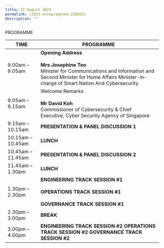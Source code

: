 ```yaml
---
title: 22 August 2023
permalink: /2023-otcep/agenda-220823/
description: ""
---
```

PROGRAMME

| TIME              | PROGRAMME                                                                                                                                                                         |
|-------------------|-----------------------------------------------------------------------------------------------------------------------------------------------------------------------------------|
| 9.00am – 9.05am   | **Opening Address**   <br><br>**Mrs Josephine Teo** <br>Minister for Communications and Information and Second Minister for Home Affairs Minister-in-charge of Smart Nation And Cybersecurity |
| 9.05am – 9.15am   | Welcome Remarks  <br><br>**Mr David Koh** <br>Commissioner of Cybersecurity &amp; Chief Executive, Cyber Security Agency of Singapore                                                             |
| 9.15am – 10.15am  | **PRESENTATION &amp; PANEL DISCUSSION 1**                                                                                                                                             |
| 10.15am – 10.45am | **LUNCH**                                                                                                                                                                         |
| 10.45am – 11.45am | **PRESENTATION &amp; PANEL DISCUSSION 2**                                                                                                                                             |
| 11.45am – 1.30pm  | **LUNCH**                                                                                                                                                                         |
| 1.30pm – 2.30pm   | **ENGINEERING TRACK SESSION #1**   <br><br>**OPERATIONS TRACK** **SESSION \#1**  <br><br>**GOVERNANCE TRACK** **SESSION \#1**                                                                 |
| 2.30pm – 3.00pm   | **BREAK**                                                                                                                                                                         |
| 3.00pm – 4.00pm   | **ENGINEERING TRACK** **SESSION \#2**  **OPERATIONS TRACK** **SESSION \#2**  **GOVERNANCE TRACK** **SESSION \#2**                                                                 |
